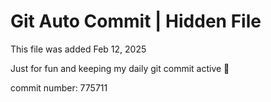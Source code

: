 # Git Auto Commit | Hidden File

This file was added Feb 12, 2025

Just for fun and keeping my daily git commit active 🤪

commit number: 775711
